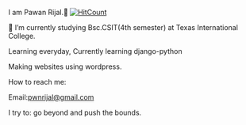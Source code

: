  I am Pawan Rijal.👋
[![HitCount](http://hits.dwyl.com/pawanrijal/pawanrijal.svg)](http://hits.dwyl.com/pawanrijal/pawanrijal)

 🌱 I’m currently studying Bsc.CSIT(4th semester) at Texas International College.
 
 Learning everyday, Currently learning django-python
 
 Making websites using wordpress.
 
 How to reach me:
 
 Email:pwnrijal@gmail.com
 
 I try to: go beyond and push the bounds.
